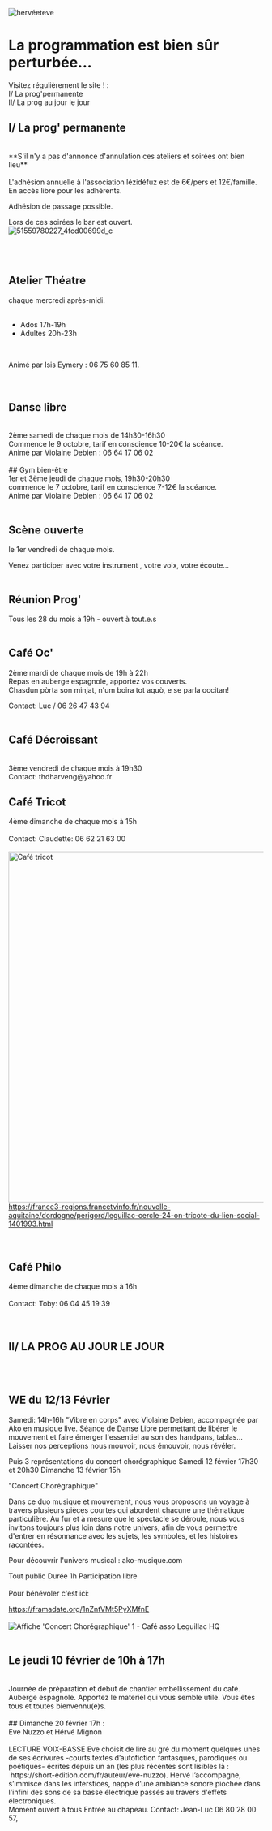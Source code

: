 ![hervéeteve](https://user-images.githubusercontent.com/77194514/152569950-8772d83c-6ddb-4a0d-b7e8-c685e0c9d579.jpg)



<!-- Exemple:

#### mardi 10 mars
## Café Oc.
** A partir de 18h30 **  
Où l'on partage <del>un bon repas à 8 €</del> tout en bavardant en occitan...   
__En auberge espagnole ! ! !__  
Chasdun pòrta son minjat e n'um boira tot aquò. Chacun apporte son repas et on mélange le tout. 
 [>>>> SOYEZ BENEVOLE,CLIQUEZ ICI<<<](http://www.date.marsnet.org/zqqlm9esy2sd2tfo)

fin exemple -->


La programmation est bien sûr perturbée...
==
Visitez régulièrement le site ! :
<br/>
I/ La prog'permanente
<br/>
II/ La prog au jour le jour
<br/>

##  I/ La prog' permanente
<br/> 
**S'il n'y a pas d'annonce d'annulation ces ateliers et soirées ont bien lieu**
<br/>
<br/> 
L'adhésion annuelle à l'association lézidéfuz est de 6€/pers et 12€/famille.
<br/> 
En accès libre pour les adhérents.

Adhésion de passage possible.

Lors de ces soirées le bar est ouvert.  
![51559780227_4fcd00699d_c](https://user-images.githubusercontent.com/77194514/138118892-19e2d49f-4e11-4d22-a5fe-37211b4db673.jpg)

<br/>  
<br/> 

## Atelier Théatre 

chaque mercredi après-midi.  
<br/> 

* Ados 17h-19h
* Adultes 20h-23h  
<br/> 

Animé par Isis Eymery : 06 75 60 85 11.    
<br/>
<br/>
## Danse libre 
<br/>
2ème samedi de chaque mois de 14h30-16h30  
 <br/> 
Commence le 9 octobre, tarif en conscience 10-20€ la scéance.  
<br/>
Animé par Violaine Debien : 06 64 17 06 02  
<br/>
<br/>
## Gym bien-être 
<br/>
1er et 3ème jeudi de chaque mois, 19h30-20h30
<br/>  
commence le 7 octobre, tarif en conscience 7-12€ la scéance.
<br/> 
Animé par Violaine Debien : 06 64 17 06 02
<br/>     
<br/>  

## Scène ouverte 
le 1er vendredi de chaque mois.

Venez participer avec votre instrument , votre voix, votre écoute...
<br/> 
<br/>

 ## Réunion Prog' 

Tous les 28 du mois à 19h - ouvert à tout.e.s
<br/>
<br/>


## Café Oc'

2ème mardi de chaque mois de 19h à 22h  
Repas en auberge espagnole, apportez vos couverts.
<br/>
Chasdun pòrta son minjat, n'um boira tot aquò, e se parla occitan!


Contact: Luc / 06 26 47 43 94
<br/>
<br/>
  

## Café Décroissant 
<br/>
3ème vendredi de chaque mois à 19h30  
<br/>
Contact: thdharveng@yahoo.fr

## Café Tricot 

4ème dimanche de chaque mois à 15h
<br/>
<br/>
Contact: Claudette: 06 62 21 63 00
<br/>
<br/>
<img width="691" alt="Café tricot" src="https://user-images.githubusercontent.com/77194514/132258126-2237668e-bc70-4688-9b77-b1c282652e94.png">
https://france3-regions.francetvinfo.fr/nouvelle-aquitaine/dordogne/perigord/leguillac-cercle-24-on-tricote-du-lien-social-1401993.html  
<br/>
<br/>
  

## Café Philo

4ème dimanche de chaque mois à 16h
<br/>
<br/>
Contact: Toby: 06 04 45 19 39
<br/>
<br/>
<br/>
## II/ LA PROG AU JOUR LE JOUR
<br/>
<br/>

## WE du 12/13 Février  

Samedi: 14h-16h "Vibre en corps" avec Violaine Debien, accompagnée par Ako en musique live.
Séance de Danse Libre permettant de libérer le mouvement et faire émerger l'essentiel au son des handpans, tablas...
Laisser nos perceptions nous mouvoir, nous émouvoir, nous révéler. 

Puis 3 représentations du concert chorégraphique
Samedi 12 février 17h30 et 20h30 
Dimanche 13 février 15h

"Concert Chorégraphique"

Dans ce duo musique et mouvement, nous vous proposons un voyage à travers plusieurs pièces courtes qui abordent chacune une thématique particulière. 
Au fur et à mesure que le spectacle se déroule, nous vous invitons toujours plus loin dans notre univers, afin de vous permettre d'entrer en résonnance avec les sujets, les symboles, et les histoires racontées.

Pour découvrir l'univers musical : ako-musique.com

Tout public
Durée 1h
Participation libre
<br/>
<br/>
Pour bénévoler c'est ici:
<br/>

https://framadate.org/1nZntVMt5PyXMfnE
<br/>
<br/>
![Affiche 'Concert Chorégraphique' 1 - Café asso Leguillac HQ](https://user-images.githubusercontent.com/77194514/152568088-5cf81a24-9577-44ad-b972-95e95b923062.jpg)
<br/>
<br/>
## Le jeudi 10 février de 10h à 17h 
<br/>
Journée de préparation et debut de chantier embellissement du café.
Auberge espagnole. Apportez le materiel qui vous semble utile. Vous êtes tous et toutes bienvennu(e)s.
<br/>
<br/>
## Dimanche 20 février 17h :
<br/>
Eve Nuzzo et Hérvé Mignon
<br/>
<br/>
LECTURE VOIX-BASSE
Eve choisit de lire au gré du moment quelques unes de ses écrivures -courts textes d’autofiction fantasques, parodiques ou poétiques- écrites depuis un an (les plus récentes sont lisibles là :  https://short-edition.com/fr/auteur/eve-nuzzo).
Hervé l’accompagne, s’immisce dans les interstices, nappe d’une ambiance sonore piochée dans l'infini des sons de sa basse électrique passés au travers d'effets électroniques.
<br/>
Moment ouvert à tous
Entrée au chapeau.	
Contact: Jean-Luc 06 80 28 00 57, 
